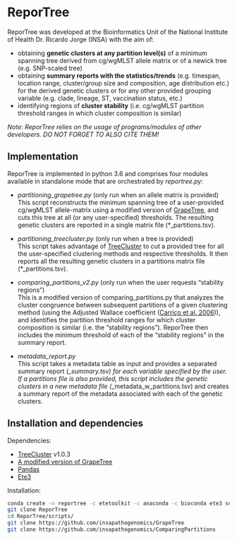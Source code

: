 # ReporTree

ReporTree was developed at the Bioinformatics Unit of the National Institute of Health Dr. Ricardo Jorge (INSA) with the aim of:
- obtaining **genetic clusters at any partition level(s)** of a minimum spanning tree derived from cg/wgMLST allele matrix or of a newick tree (e.g. SNP-scaled tree)
- obtaining **summary reports with the statistics/trends** (e.g. timespan, location range, cluster/group size and composition, age distribution etc.) for the derived genetic clusters or for any other provided grouping variable (e.g. clade, lineage, ST, vaccination status, etc.)
- identifying regions of **cluster stability** (i.e. cg/wgMLST partition threshold ranges in which cluster composition is similar)


_Note: ReporTree relies on the usage of programs/modules of other developers. DO NOT FORGET TO ALSO CITE THEM!_

## Implementation
ReporTree is implemented in python 3.6 and comprises four modules available in standalone mode that are orchestrated by _reportree.py_:
- _partitioning_grapetree.py_ (only run when an allele matrix is provided)   
This script reconstructs the minimum spanning tree of a user-provided cg/wgMLST allele-matrix using a modified version of [GrapeTree](https://github.com/insapathogenomics/GrapeTree), and cuts this tree at all (or any user-specified) thresholds. The resulting genetic clusters are reported in a single matrix file (*_partitions.tsv).


- _partitioning_treecluster.py_ (only run when a tree is provided)    
This script takes advantage of [TreeCluster](https://github.com/niemasd/TreeCluster) to cut a provided tree for all the user-specified clustering methods and respective thresholds. It then reports all the resulting genetic clusters in a partitions matrix file (*_partitions.tsv).


- _comparing_partitions_v2.py_ (only run when the user requests “stability regions”)    
This is a modified version of comparing_partitions.py that analyzes the cluster congruence between subsequent partitions of a given clustering method (using the Adjusted Wallace coefficient ([Carriço et al. 2006](https://journals.asm.org/doi/10.1128/JCM.02536-05))), and identifies the partition threshold ranges for which cluster composition is similar (i.e. the “stability regions”). ReporTree then includes the minimum threshold of each of the “stability regions” in the summary report.


- _metadata_report.py_      
This script takes a metadata table as input and provides a separated summary report (*_summary.tsv) for each variable specified by the user. If a partitions file is also provided, this script includes the genetic clusters in a new metadata file (*_metadata_w_partitions.tsv) and creates a summary report of the metadata associated with each of the genetic clusters.


## Installation and dependencies

Dependencies:
- [TreeCluster](https://github.com/niemasd/TreeCluster) v1.0.3
- [A modified version of GrapeTree](https://github.com/insapathogenomics/GrapeTree)
- [Pandas](https://pandas.pydata.org)
- [Ete3](http://etetoolkit.org)

Installation:
```bash
conda create -n reportree -c etetoolkit -c anaconda -c bioconda ete3 scikit-learn pandas grapetree=2.1 treecluster=1.0.3
git clone ReporTree
cd ReporTree/scripts/
git clone https://github.com/insapathogenomics/GrapeTree
git clone https://github.com/insapathogenomics/ComparingPartitions
```
